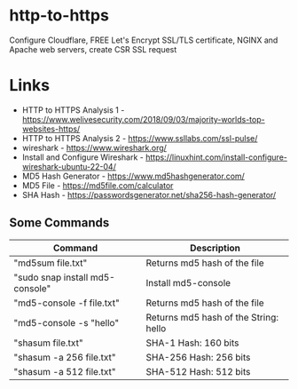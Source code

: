 # http-to-https
Configure Cloudflare, FREE Let's Encrypt SSL/TLS certificate, NGINX and Apache web servers, create CSR SSL request

# Links
- HTTP to HTTPS Analysis 1 - https://www.welivesecurity.com/2018/09/03/majority-worlds-top-websites-https/
- HTTP to HTTPS Analysis 2 - https://www.ssllabs.com/ssl-pulse/
- wireshark - https://www.wireshark.org/
- Install and Configure Wireshark - https://linuxhint.com/install-configure-wireshark-ubuntu-22-04/
- MD5 Hash Generator - https://www.md5hashgenerator.com/
- MD5 File - https://md5file.com/calculator
- SHA Hash - https://passwordsgenerator.net/sha256-hash-generator/

## Some Commands

|    Command       |     Description          |
| ------------- | ------------- |
| "md5sum file.txt" | Returns md5 hash of the file |
| "sudo snap install md5-console" | Install md5-console |
| "md5-console -f file.txt" | Returns md5 hash of the file |
| "md5-console -s "hello" | Returns md5 hash of the String: hello |
| "shasum file.txt" | SHA-1 Hash: 160 bits|
| "shasum -a 256 file.txt" | SHA-256 Hash: 256 bits|
| "shasum -a 512 file.txt" | SHA-512 Hash: 512 bits|

